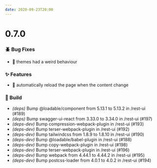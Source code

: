 ```yaml
---
date: 2020-09-23T20:00
---
```


# 0.7.0

<!-- truncate -->

### :beetle: Bug Fixes
- 🐛 themes had a weird behaviour


### :sparkles: Features
- 🎸 automatically reload the page when the content change


### :wrench: Build

- *(deps)* Bump @loadable/component from 5.13.1 to 5.13.2 in /rest-ui (#189)
- *(deps)* Bump swagger-ui-react from 3.33.0 to 3.34.0 in /rest-ui (#197)
- *(deps-dev)* Bump compression-webpack-plugin in /rest-ui (#193)
- *(deps-dev)* Bump terser-webpack-plugin in /rest-ui (#192)
- *(deps-dev)* Bump tailwindcss from 1.8.9 to 1.8.10 in /rest-ui (#190)
- *(deps-dev)* Bump @loadable/babel-plugin in /rest-ui (#188)
- *(deps-dev)* Bump copy-webpack-plugin in /rest-ui (#198)
- *(deps-dev)* Bump terser-webpack-plugin in /rest-ui (#196)
- *(deps-dev)* Bump webpack from 4.44.1 to 4.44.2 in /rest-ui (#195)
- *(deps-dev)* Bump postcss-loader from 4.0.1 to 4.0.2 in /rest-ui (#194)